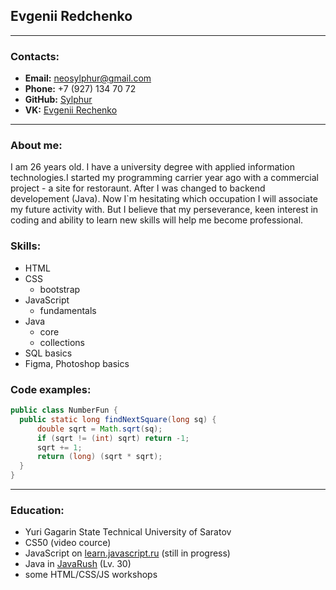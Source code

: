 ## Evgenii Redchenko

---

### Contacts:

- **Email:** [neosylphur@gmail.com](mailto:neosylphur@gmail.com)
- **Phone:** +7 (927) 134 70 72
- **GitHub:** [Sylphur](https://github.com/Sylphur/)
- **VK:** [Evgenii Rechenko](https://vk.com/id45209090)

---

### About me:

I am 26 years old. I have a university degree with applied information technologies.I started my programming carrier year ago with a commercial project - a site for restoraunt. After I was changed to backend developement (Java). Now I`m hesitating which occupation I will associate my future activity with. But I believe that my perseverance, keen interest in coding and ability to learn new skills will help me become professional.

### Skills:

- HTML
- CSS
  - bootstrap
- JavaScript
  - fundamentals
- Java
  - core
  - collections
- SQL basics
- Figma, Photoshop basics

### Code examples:

```Java
public class NumberFun {
  public static long findNextSquare(long sq) {
      double sqrt = Math.sqrt(sq);
      if (sqrt != (int) sqrt) return -1;
      sqrt += 1;
      return (long) (sqrt * sqrt);
  }
}
```

---

### Education:

- Yuri Gagarin State Technical University of Saratov
- CS50 (video cource)
- JavaScript on [learn.javascript.ru](https://learn.javascript.ru) (still in progress)
- Java in [JavaRush](https://javarush.ru) (Lv. 30)
- some HTML/CSS/JS workshops
